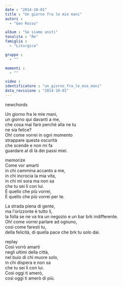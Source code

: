 ```yaml
---
date : "2014-10-01"
title : "Un giorno fra le mie mani"
autori : 
  - "Gen Rosso"

album : "Se siamo uniti"
tonalita : "Re"
famiglia : 
  - "Liturgica"

gruppo : 
  - ""

momenti : 
  - ""

video : 
identificatore : "un_giorno_fra_le_mie_mani"
data_revisione : "2014-10-01"
---
```

  
newchords  
  
Un giorno fra le mie mani,  
un giorno qui davanti a me,  
che cosa mai farò perché alla ne tu  
ne sia felice?   
Oh! come vorrei in ogni momento  
strappare questa oscurità  
che scende e non mi fa  
guardare al di là dei passi miei.   
  
memorize  
Come vor amarti  
in chi cammina accanto a me,  
in chi incrocia la mia vita,  
in chi mi sora ma non sa  
che tu sei lì con lui.  
È quello che più vorrei,  
È quello che più vorrei per te.  
  
  
La strada piena di gente,  
ma l'orizzonte è tutto lì,  
la folla se ne va tra un negozio e un bar brk indifferente.   
Oh! come vorrei parlare ad ognuno,  
così come faresti tu,  
della felicità, di quella pace che brk tu solo dai.   
  
replay  
Così vorrò amarti  
negli ultimi della città,  
nel buio di chi muore solo,  
in chi dispera e non sa  
che tu sei lì con lui.  
Così oggi ti amerò,  
così oggi ti amerò di più.  
  
